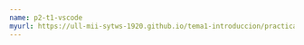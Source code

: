 ```yaml
---
name: p2-t1-vscode
myurl: https://ull-mii-sytws-1920.github.io/tema1-introduccion/practicas/p2-t1-vscode/
---
```


